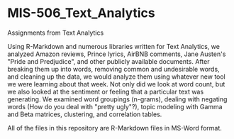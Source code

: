 # MIS-506_Text_Analytics
Assignments from Text Analytics

Using R-Markdown and numerous libraries written for Text Analytics, we analyzed Amazon reviews, Prince lyrics, AirBNB comments, Jane Austen's "Pride and Predjudice", and other publicly available documents. After breaking them up into words, removing common and undesirable words, and cleaning up the data, we would analyze them using whatever new tool we were learning about that week. Not only did we look at word count, but we also looked at the sentiment or feeling that a particular text was generating. We examined word groupings (n-grams), dealing with negating words (How do you deal with "pretty ugly"?), topic modeling with Gamma and Beta matrices, clustering, and correlation tables. 

All of the files in this repository are R-Markdown files in MS-Word format. 
